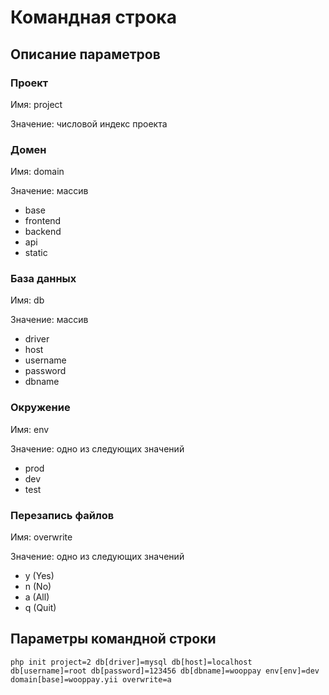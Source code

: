 Командная строка
===

## Описание параметров

### Проект

Имя: project

Значение: числовой индекс проекта

### Домен

Имя: domain

Значение: массив

* base
* frontend
* backend
* api
* static

### База данных

Имя: db

Значение: массив

* driver
* host
* username
* password
* dbname

### Окружение

Имя: env

Значение: одно из следующих значений

* prod
* dev
* test

### Перезапись файлов

Имя: overwrite

Значение: одно из следующих значений

* y (Yes)
* n (No)
* a (All)
* q (Quit)

## Параметры командной строки

```
php init project=2 db[driver]=mysql db[host]=localhost db[username]=root db[password]=123456 db[dbname]=wooppay env[env]=dev domain[base]=wooppay.yii overwrite=a
```
